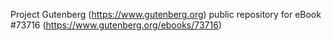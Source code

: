 Project Gutenberg (https://www.gutenberg.org) public repository for eBook #73716 (https://www.gutenberg.org/ebooks/73716)
